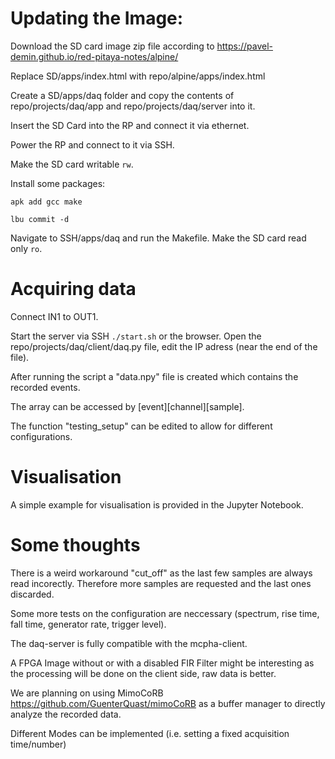 # Updating the Image:

Download the SD card image zip file according to https://pavel-demin.github.io/red-pitaya-notes/alpine/

Replace SD/apps/index.html with repo/alpine/apps/index.html

Create a SD/apps/daq folder and copy the contents of repo/projects/daq/app and repo/projects/daq/server into it.

Insert the SD Card into the RP and connect it via ethernet.

Power the RP and connect to it via SSH.

Make the SD card writable `rw`.

Install some packages:

`apk add gcc make`

`lbu commit -d`

Navigate to SSH/apps/daq and run the Makefile.
Make the SD card read only `ro`.

# Acquiring data
Connect IN1 to OUT1.

Start the server via SSH `./start.sh` or the browser.
Open the repo/projects/daq/client/daq.py file, edit the IP adress (near the end of the file).

After running the script a "data.npy" file is created which contains the recorded events.

The array can be accessed by [event][channel][sample].

The function "testing_setup" can be edited to allow for different configurations.

# Visualisation
A simple example for visualisation is provided in the Jupyter Notebook.

# Some thoughts
There is a weird workaround "cut_off" as the last few samples are always read incorectly. Therefore more samples are requested and the last ones discarded.

Some more tests on the configuration are neccessary (spectrum, rise time, fall time, generator rate, trigger level).

The daq-server is fully compatible with the mcpha-client.

A FPGA Image without or with a disabled FIR Filter might be interesting as the processing will be done on the client side, raw data is better.

We are planning on using MimoCoRB https://github.com/GuenterQuast/mimoCoRB as a buffer manager to directly analyze the recorded data.

Different Modes can be implemented (i.e. setting a fixed acquisition time/number)




